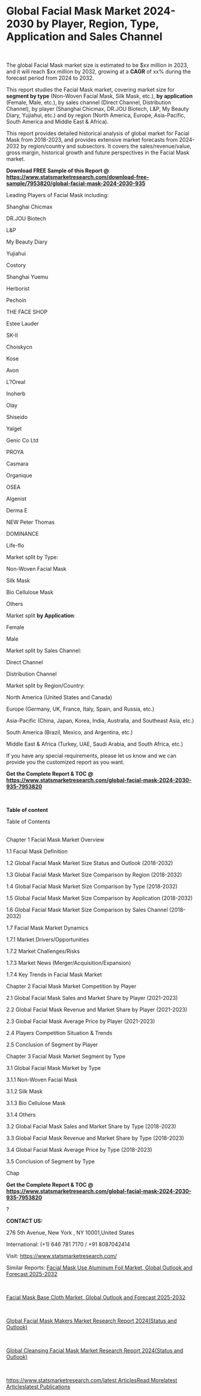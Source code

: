 <h1>Global Facial Mask Market 2024-2030 by Player, Region, Type, Application and Sales Channel</h1><br/><p>The global Facial Mask market size is estimated to be $xx million in 2023, and it will reach $xx million by 2032, growing at a <strong>CAGR</strong> of xx% during the forecast period from 2024 to 2032.</p>
 
 
 
 <p>This report studies the Facial Mask market, covering market size for <strong>segment by type</strong> (Non-Woven Facial Mask, Silk Mask, etc.), <strong>by application</strong> (Female, Male, etc.), by sales channel (Direct Channel, Distribution Channel), by player (Shanghai Chicmax, DR.JOU Biotech, L&P, My Beauty Diary, Yujiahui, etc.) and by region (North America, Europe, Asia-Pacific, South America and Middle East & Africa).</p>
 
 
 
 <p>This report provides detailed historical analysis of global market for Facial Mask from 2018-2023, and provides extensive market forecasts from 2024-2032 by region/country and subsectors. It covers the sales/revenue/value, gross margin, historical growth and future perspectives in the Facial Mask market.</p>
 
 
 
 <p><strong>Download FREE Sample of this Report @ <a href="https://www.statsmarketresearch.com/download-free-sample/7953820/global-facial-mask-2024-2030-935">https://www.statsmarketresearch.com/download-free-sample/7953820/global-facial-mask-2024-2030-935</a></strong></p>
 
 
 
 <p>Leading Players of Facial Mask including:</p>
 
 
 
 <p>Shanghai Chicmax</p>
 
 
 
 <p>DR.JOU Biotech</p>
 
 
 
 <p>L&P</p>
 
 
 
 <p>My Beauty Diary</p>
 
 
 
 <p>Yujiahui</p>
 
 
 
 <p>Costory</p>
 
 
 
 <p>Shanghai Yuemu</p>
 
 
 
 <p>Herborist</p>
 
 
 
 <p>Pechoin</p>
 
 
 
 <p>THE FACE SHOP</p>
 
 
 
 <p>Estee Lauder</p>
 
 
 
 <p>SK-II</p>
 
 
 
 <p>Choiskycn</p>
 
 
 
 <p>Kose</p>
 
 
 
 <p>Avon</p>
 
 
 
 <p>L?Oreal</p>
 
 
 
 <p>Inoherb</p>
 
 
 
 <p>Olay</p>
 
 
 
 <p>Shiseido</p>
 
 
 
 <p>Yalget</p>
 
 
 
 <p>Genic Co Ltd</p>
 
 
 
 <p>PROYA</p>
 
 
 
 <p>Casmara</p>
 
 
 
 <p>Organique</p>
 
 
 
 <p>OSEA</p>
 
 
 
 <p>Algenist</p>
 
 
 
 <p>Derma E</p>
 
 
 
 <p>NEW Peter Thomas</p>
 
 
 
 <p>DOMINANCE</p>
 
 
 
 <p>Life-flo</p>
 
 
 
 <p>Market split by Type:</p>
 
 
 
 <p>Non-Woven Facial Mask</p>
 
 
 
 <p>Silk Mask</p>
 
 
 
 <p>Bio Cellulose Mask</p>
 
 
 
 <p>Others</p>
 
 
 
 <p>Market split <strong>by Application</strong>:</p>
 
 
 
 <p>Female</p>
 
 
 
 <p>Male</p>
 
 
 
 <p>Market split by Sales Channel:</p>
 
 
 
 <p>Direct Channel</p>
 
 
 
 <p>Distribution Channel</p>
 
 
 
 <p>Market split by Region/Country:</p>
 
 
 
 <p>North America (United States and Canada)</p>
 
 
 
 <p>Europe (Germany, UK, France, Italy, Spain, and Russia, etc.)</p>
 
 
 
 <p>Asia-Pacific (China, Japan, Korea, India, Australia, and Southeast Asia, etc.)</p>
 
 
 
 <p>South America (Brazil, Mexico, and Argentina, etc.)</p>
 
 
 
 <p>Middle East & Africa (Turkey, UAE, Saudi Arabia, and South Africa, etc.)</p>
 
 
 
 <p>If you have any special requirements, please let us know and we can provide you the customized report as you want.</p>
 
 
 
 <div><b>Get the Complete Report & TOC @ <a href="https://www.statsmarketresearch.com/global-facial-mask-2024-2030-935-7953820">https://www.statsmarketresearch.com/global-facial-mask-2024-2030-935-7953820</a></b></div>
 
 
 
 <p><br />
 
 <b>Table of content</b></p>
 
 
 
 <p>Table of Contents<br />
 
 <br />
 
 Chapter 1 Facial Mask Market Overview<br />
 
 1.1 Facial Mask Definition<br />
 
 1.2 Global Facial Mask Market Size Status and Outlook (2018-2032)<br />
 
 1.3 Global Facial Mask Market Size Comparison by Region (2018-2032)<br />
 
 1.4 Global Facial Mask Market Size Comparison by Type (2018-2032)<br />
 
 1.5 Global Facial Mask Market Size Comparison by Application (2018-2032)<br />
 
 1.6 Global Facial Mask Market Size Comparison by Sales Channel (2018-2032)<br />
 
 1.7 Facial Mask Market Dynamics<br />
 
 1.7.1 Market Drivers/Opportunities<br />
 
 1.7.2 Market Challenges/Risks<br />
 
 1.7.3 Market News (Merger/Acquisition/Expansion)<br />
 
 1.7.4 Key Trends in Facial Mask Market<br />
 
 Chapter 2 Facial Mask Market Competition by Player<br />
 
 2.1 Global Facial Mask Sales and Market Share by Player (2021-2023)<br />
 
 2.2 Global Facial Mask Revenue and Market Share by Player (2021-2023)<br />
 
 2.3 Global Facial Mask Average Price by Player (2021-2023)<br />
 
 2.4 Players Competition Situation & Trends<br />
 
 2.5 Conclusion of Segment by Player<br />
 
 Chapter 3 Facial Mask Market Segment by Type<br />
 
 3.1 Global Facial Mask Market by Type<br />
 
 3.1.1 Non-Woven Facial Mask<br />
 
 3.1.2 Silk Mask<br />
 
 3.1.3 Bio Cellulose Mask<br />
 
 3.1.4 Others<br />
 
 3.2 Global Facial Mask Sales and Market Share by Type (2018-2023)<br />
 
 3.3 Global Facial Mask Revenue and Market Share by Type (2018-2023)<br />
 
 3.4 Global Facial Mask Average Price by Type (2018-2023)<br />
 
 3.5 Conclusion of Segment by Type<br />
 
 Chap</p>
 
 
 
 <div><b>Get the Complete Report & TOC @ <a href="https://www.statsmarketresearch.com/global-facial-mask-2024-2030-935-7953820">https://www.statsmarketresearch.com/global-facial-mask-2024-2030-935-7953820</a></b></div>
 
 
 
 <p>? </p>
 
 
 
 <p><b>CONTACT US:</b><br />
 
 276 5th Avenue, New York , NY 10001,United States<br />
 
 International: (+1) 646 781 7170 / +91 8087042414<br />
 
 Visit: <a href="https://www.statsmarketresearch.com/">https://www.statsmarketresearch.com/</a><br />
 
 Similar Reports: <a href="https://www.statsmarketresearch.com/global-facial-mask-2024-2030-935-7953820">Facial Mask Use Aluminum Foil Market, Global Outlook and Forecast 2025-2032</a><br />
 
 <br />
 
 <a href="https://www.statsmarketresearch.com/global-facial-mask-2024-2030-935-7953820">Facial Mask Base Cloth Market, Global Outlook and Forecast 2025-2032</a><br />
 
 <br />
 
 <a href="https://www.statsmarketresearch.com/global-facial-mask-2024-2030-935-7953820">Global Facial Mask Makers Market Research Report 2024(Status and Outlook)</a><br />
 
 <br />
 
 <a href="https://www.statsmarketresearch.com/global-facial-mask-2024-2030-935-7953820">Global Cleansing Facial Mask Market Research Report 2024(Status and Outlook)</a><br />
 
 <br />
 
 <a href="https://gyeongbokgung.com">https://www.statsmarketresearch.com/</a><a href="https://hallyeomaritime.com">latest Articles</a><a href="https://jingwansa.com">Read More</a><a href="https://nguoiviet.jp/">latest Articles</a><a href="https://www.intelmarketresearch.com/">latest Publications</a></p>